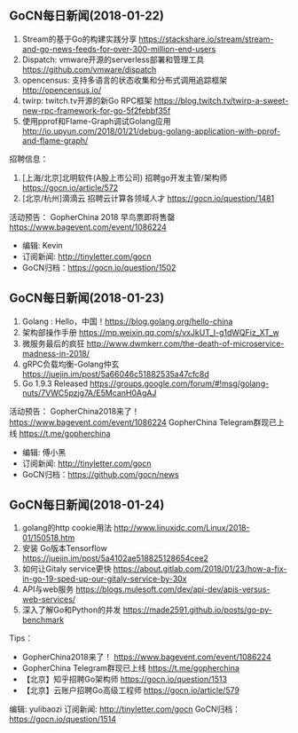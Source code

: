 ## GoCN每日新闻(2018-01-22)

1. Stream的基于Go的构建实践分享 https://stackshare.io/stream/stream-and-go-news-feeds-for-over-300-million-end-users
2. Dispatch: vmware开源的serverless部署和管理工具 https://github.com/vmware/dispatch
3. opencensus: 支持多语言的状态收集和分布式调用追踪框架 http://opencensus.io/
4. twirp: twitch.tv开源的新Go RPC框架 https://blog.twitch.tv/twirp-a-sweet-new-rpc-framework-for-go-5f2febbf35f
5. 使用pprof和Flame-Graph调试Golang应用 http://io.upyun.com/2018/01/21/debug-golang-application-with-pprof-and-flame-graph/

招聘信息：
1. [上海/北京]北明软件(A股上市公司) 招聘go开发主管/架构师 https://gocn.io/article/572
2. [北京/杭州]滴滴云 招聘云计算各领域人才 https://gocn.io/question/1481

活动预告：
GopherChina 2018 早鸟票即将售罄 https://www.bagevent.com/event/1086224

* 编辑: Kevin
* 订阅新闻: http://tinyletter.com/gocn
* GoCN归档：https://gocn.io/question/1502

## GoCN每日新闻(2018-01-23)

1. Golang : Hello，中国！https://blog.golang.org/hello-china
2. 架构部操作手册 https://mp.weixin.qq.com/s/vxJkUT_I-g1dWQFiz_XT_w
3. 微服务最后的疯狂 http://www.dwmkerr.com/the-death-of-microservice-madness-in-2018/
4. gRPC负载均衡-Golang仲玄 https://juejin.im/post/5a66046c51882535a47cfc8d
5. Go 1.9.3 Released https://groups.google.com/forum/#!msg/golang-nuts/7VWC5pzjg7A/E5McanH0AgAJ

活动预告：
GopherChina2018来了！ https://www.bagevent.com/event/1086224
GopherChina Telegram群现已上线 https://t.me/gopherchina

* 编辑: 傅小黑
* 订阅新闻: http://tinyletter.com/gocn
* GoCN归档：https://github.com/gocn/news

## GoCN每日新闻(2018-01-24)

1. golang的http cookie用法 http://www.linuxidc.com/Linux/2018-01/150518.htm
2. 安装 Go版本Tensorflow https://juejin.im/post/5a4102ae518825128654cee2
3. 如何让Gitaly service更快 https://about.gitlab.com/2018/01/23/how-a-fix-in-go-19-sped-up-our-gitaly-service-by-30x
4. API与web服务 https://blogs.mulesoft.com/dev/api-dev/apis-versus-web-services/
5. 深入了解Go和Python的并发 https://made2591.github.io/posts/go-py-benchmark

Tips：
* GopherChina2018来了！ https://www.bagevent.com/event/1086224
* GopherChina Telegram群现已上线 https://t.me/gopherchina 
* 【北京】知乎招聘Go架构师 https://gocn.io/question/1513
* 【北京】云账户招聘Go高级工程师 https://gocn.io/article/579

编辑: yulibaozi
订阅新闻: http://tinyletter.com/gocn
GoCN归档：https://gocn.io/question/1514